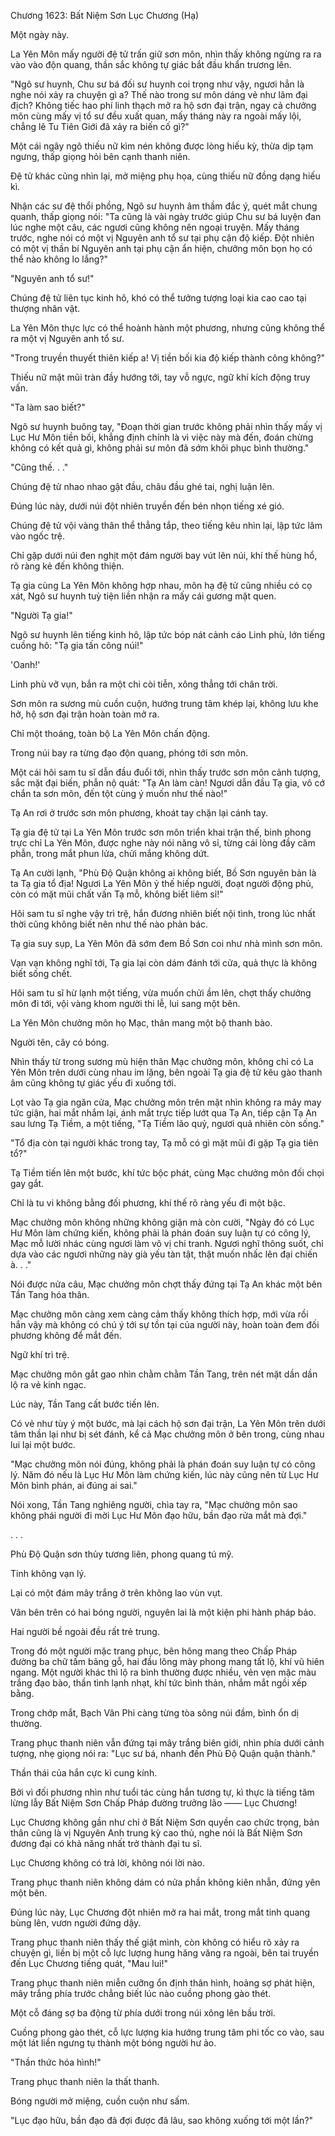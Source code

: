 




Chương 1623: Bất Niệm Sơn Lục Chương (Hạ)


Một ngày này.

La Yên Môn mấy người đệ tử trấn giữ sơn môn, nhìn thấy không ngừng ra ra vào vào độn quang, thần sắc không tự giác bắt đầu khẩn trương lên.

"Ngô sư huynh, Chu sư bá đối sư huynh coi trọng như vậy, ngươi hẳn là nghe nói xảy ra chuyện gì a? Thế nào trong sư môn dáng vẻ như lâm đại địch? Không tiếc hao phí linh thạch mở ra hộ sơn đại trận, ngay cả chưởng môn cùng mấy vị tổ sư đều xuất quan, mấy tháng này ra ngoài mấy lội, chẳng lẽ Tu Tiên Giới đã xảy ra biến cố gì?"

Một cái ngây ngô thiếu nữ kìm nén không được lòng hiếu kỳ, thừa dịp tạm ngưng, thấp giọng hỏi bên cạnh thanh niên.

Đệ tử khác cũng nhìn lại, mở miệng phụ họa, cùng thiếu nữ đồng dạng hiếu kì.

Nhận các sư đệ thổi phồng, Ngô sư huynh âm thầm đắc ý, quét mắt chung quanh, thấp giọng nói: "Ta cũng là vài ngày trước giúp Chu sư bá luyện đan lúc nghe một câu, các ngươi cũng không nên ngoại truyện. Mấy tháng trước, nghe nói có một vị Nguyên anh tổ sư tại phụ cận độ kiếp. Đột nhiên có một vị thần bí Nguyên anh tại phụ cận ẩn hiện, chưởng môn bọn họ có thể nào không lo lắng?"

"Nguyên anh tổ sư!"

Chúng đệ tử liên tục kinh hô, khó có thể tưởng tượng loại kia cao cao tại thượng nhân vật.

La Yên Môn thực lực có thể hoành hành một phương, nhưng cũng không thể ra một vị Nguyên anh tổ sư.

"Trong truyền thuyết thiên kiếp a! Vị tiền bối kia độ kiếp thành công không?"

Thiếu nữ mặt mũi tràn đầy hướng tới, tay vỗ ngực, ngữ khí kích động truy vấn.

"Ta làm sao biết?"

Ngô sư huynh buông tay, "Đoạn thời gian trước không phải nhìn thấy mấy vị Lục Hư Môn tiền bối, khẳng định chính là vì việc này mà đến, đoán chừng không có kết quả gì, không phải sư môn đã sớm khôi phục bình thường."

"Cũng thế. . ."

Chúng đệ tử nhao nhao gật đầu, châu đầu ghé tai, nghị luận lên.

Đúng lúc này, dưới núi đột nhiên truyền đến bén nhọn tiếng xé gió.

Chúng đệ tử vội vàng thân thể thẳng tắp, theo tiếng kêu nhìn lại, lập tức lâm vào ngốc trệ.

Chỉ gặp dưới núi đen nghịt một đám người bay vút lên núi, khí thế hùng hổ, rõ ràng kẻ đến không thiện.

Tạ gia cùng La Yên Môn không hợp nhau, môn hạ đệ tử cũng nhiều có cọ xát, Ngô sư huynh tuỳ tiện liền nhận ra mấy cái gương mặt quen.

"Người Tạ gia!"

Ngô sư huynh lên tiếng kinh hô, lập tức bóp nát cảnh cáo Linh phù, lớn tiếng cuồng hô: "Tạ gia tấn công núi!"

'Oanh!'

Linh phù vỡ vụn, bắn ra một chi còi tiễn, xông thẳng tới chân trời.

Sơn môn ra sương mù cuồn cuộn, hướng trung tâm khép lại, không lưu khe hở, hộ sơn đại trận hoàn toàn mở ra.

Chỉ một thoáng, toàn bộ La Yên Môn chấn động.

Trong núi bay ra từng đạo độn quang, phóng tới sơn môn.

Một cái hôi sam tu sĩ dẫn đầu đuổi tới, nhìn thấy trước sơn môn cảnh tượng, sắc mặt đại biến, phẫn nộ quát: "Tạ An làm càn! Ngươi dẫn đầu Tạ gia, vô cớ chắn ta sơn môn, đến tột cùng ý muốn như thế nào!"

Tạ An rơi ở trước sơn môn phương, khoát tay chặn lại cánh tay.

Tạ gia đệ tử tại La Yên Môn trước sơn môn triển khai trận thế, binh phong trực chỉ La Yên Môn, được nghe này nói năng vô sỉ, từng cái lòng đầy căm phẫn, trong mắt phun lửa, chửi mắng không dứt.

Tạ An cười lạnh, "Phù Độ Quận không ai không biết, Bồ Sơn nguyên bản là ta Tạ gia tổ địa! Ngươi La Yên Môn ỷ thế hiếp người, đoạt người động phủ, còn có mặt mũi chất vấn Tạ mỗ, không biết liêm sỉ!"

Hôi sam tu sĩ nghe vậy trì trệ, hắn đương nhiên biết nội tình, trong lúc nhất thời cũng không biết nên như thế nào phản bác.

Tạ gia suy sụp, La Yên Môn đã sớm đem Bồ Sơn coi như nhà mình sơn môn.

Vạn vạn không nghĩ tới, Tạ gia lại còn dám đánh tới cửa, quả thực là không biết sống chết.

Hôi sam tu sĩ hừ lạnh một tiếng, vừa muốn chửi ầm lên, chợt thấy chưởng môn đi tới, vội vàng khom người thi lễ, lui sang một bên.

La Yên Môn chưởng môn họ Mạc, thân mang một bộ thanh bào.

Người tên, cây có bóng.

Nhìn thấy từ trong sương mù hiện thân Mạc chưởng môn, không chỉ có La Yên Môn trên dưới cùng nhau im lặng, bên ngoài Tạ gia đệ tử kêu gào thanh âm cũng không tự giác yếu đi xuống tới.

Lọt vào Tạ gia ngăn cửa, Mạc chưởng môn trên mặt nhìn không ra mảy may tức giận, hai mắt nhắm lại, ánh mắt trực tiếp lướt qua Tạ An, tiếp cận Tạ An sau lưng Tạ Tiềm, a một tiếng, "Tạ Tiềm lão quỷ, ngươi quả nhiên còn sống."

"Tổ địa còn tại người khác trong tay, Tạ mỗ có gì mặt mũi đi gặp Tạ gia tiên tổ?"

Tạ Tiềm tiến lên một bước, khí tức bộc phát, cùng Mạc chưởng môn đối chọi gay gắt.

Chỉ là tu vi không bằng đối phương, khí thế rõ ràng yếu đi một bậc.

Mạc chưởng môn không những không giận mà còn cười, "Ngày đó có Lục Hư Môn làm chứng kiến, không phải là phán đoán suy luận tự có công lý, Mạc mỗ lười nhác cùng ngươi làm vô vị chi tranh. Ngươi nghĩ thông suốt, chỉ dựa vào các ngươi những này già yếu tàn tật, thật muốn nhấc lên đại chiến à. . ."

Nói được nửa câu, Mạc chưởng môn chợt thấy đứng tại Tạ An khác một bên Tần Tang hóa thân.

Mạc chưởng môn càng xem càng cảm thấy không thích hợp, mới vừa rồi hắn vậy mà không có chú ý tới sự tồn tại của người này, hoàn toàn đem đối phương không để mắt đến.

Ngữ khí trì trệ.

Mạc chưởng môn gắt gao nhìn chằm chằm Tần Tang, trên nét mặt dần dần lộ ra vẻ kinh ngạc.

Lúc này, Tần Tang cất bước tiến lên.

Có vẻ như tùy ý một bước, mà lại cách hộ sơn đại trận, La Yên Môn trên dưới tâm thần lại như bị sét đánh, kể cả Mạc chưởng môn ở bên trong, cùng nhau lui lại một bước.

"Mạc chưởng môn nói đúng, không phải là phán đoán suy luận tự có công lý. Năm đó nếu là Lục Hư Môn làm chứng kiến, lúc này cũng nên từ Lục Hư Môn bình phán, ai đúng ai sai."

Nói xong, Tần Tang nghiêng người, chìa tay ra, "Mạc chưởng môn sao không phái người đi mời Lục Hư Môn đạo hữu, bần đạo rửa mắt mà đợi."

. . .

Phù Độ Quận sơn thủy tương liên, phong quang tú mỹ.

Tinh không vạn lý.

Lại có một đám mây trắng ở trên không lao vùn vụt.

Vân bên trên có hai bóng người, nguyên lai là một kiện phi hành pháp bảo.

Hai người bề ngoài đều rất trẻ trung.

Trong đó một người mặc trang phục, bên hông mang theo Chấp Pháp đường ba chữ tấm bảng gỗ, hai đầu lông mày phong mang tất lộ, khí vũ hiên ngang. Một người khác thì lộ ra bình thường được nhiều, vẻn vẹn mặc màu trắng đạo bào, thần tình lạnh nhạt, khí tức bình thản, nhắm mắt ngồi xếp bằng.

Trong chớp mắt, Bạch Vân Phi càng từng tòa sông núi đầm, bình ổn dị thường.

Trang phục thanh niên vẫn đứng tại mây trắng biên giới, nhìn phía dưới cảnh tượng, nhẹ giọng nói ra: "Lục sư bá, nhanh đến Phù Độ Quận quận thành."

Thần thái của hắn cực kì cung kính.

Bởi vì đối phương nhìn như tuổi tác cùng hắn tương tự, kì thực là tiếng tăm lừng lẫy Bất Niệm Sơn Chấp Pháp đường trưởng lão —— Lục Chương!

Lục Chương không gần như chỉ ở Bất Niệm Sơn quyền cao chức trọng, bản thân cũng là vị Nguyên Anh trung kỳ cao thủ, nghe nói là Bất Niệm Sơn đương đại có khả năng nhất trở thành đại tu sĩ.

Lục Chương không có trả lời, không nói lời nào.

Trang phục thanh niên không dám có nửa phần không kiên nhẫn, đứng yên một bên.

Đúng lúc này, Lục Chương đột nhiên mở ra hai mắt, trong mắt tinh quang bùng lên, vươn người đứng dậy.

Trang phục thanh niên thấy thế giật mình, còn không có hiểu rõ xảy ra chuyện gì, liền bị một cỗ lực lượng hung hăng văng ra ngoài, bên tai truyền đến Lục Chương tiếng quát, "Mau lui!"

Trang phục thanh niên miễn cưỡng ổn định thân hình, hoảng sợ phát hiện, mây trắng phía trước chẳng biết lúc nào cuồng phong gào thét.

Một cỗ đáng sợ ba động từ phía dưới trong núi xông lên bầu trời.

Cuồng phong gào thét, cỗ lực lượng kia hướng trung tâm phi tốc co vào, sau một lát liền ngưng tụ thành một bóng người hư ảo.

"Thần thức hóa hình!"

Trang phục thanh niên la thất thanh.

Bóng người mở miệng, cuồn cuộn như sấm.

"Lục đạo hữu, bần đạo đã đợi được đã lâu, sao không xuống tới một lần?"




